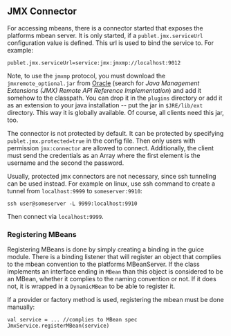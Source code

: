 ## JMX Connector

For accessing mbeans, there is a connector started that exposes the platforms mbean server. It is only started,
if a `publet.jmx.serviceUrl` configuration value is defined. This url is used to bind the service to. For example:

    publet.jmx.serviceUrl=service:jmx:jmxmp://localhost:9012

Note, to use the `jmxmp` protocol, you must download the `jmxremote_optional.jar` from [Oracle](http://www.oracle.com/technetwork/java/javase/tech/download-jsp-141676.html)
(search for _Java Management Extensions (JMX) Remote API Reference Implementation_) and add it somehow to the
classpath. You can drop it in the `plugins` directory or add it as an extension to your java installation -- put
the jar in `$JRE/lib/ext` directory. This way it is globally available. Of course, all clients need this jar, too.

The connector is not protected by default. It can be protected by specifying `publet.jmx.protected=true` in
the config file. Then only users with permission `jmx:connector` are allowed to connect. Additionally, the
client must send the credentials as an Array where the first element is the username and the second the password.

Usually, protected jmx connectors are not necessary, since ssh tunneling can be used instead. For example on
linux, use ssh command to create  a tunnel from `localhost:9999` to `someserver:9910`:

    ssh user@someserver -L 9999:localhost:9910

Then connect via `localhost:9999`.

### Registering MBeans

Registering MBeans is done by simply creating a binding in the guice module. There is a binding listener
that will register an object that complies to the mbean convention to the platforms MBeanServer. If the
class implements an interface ending in `MBean` than this object is considered to be an MBean, whether
it complies to the naming convention or not. If it does not, it is wrapped in a `DynamicMBean` to be able
to register it.

If a provider or factory method is used, registering the mbean must be done manually:

    val service = ... //complies to MBean spec
    JmxService.registerMBean(service)
